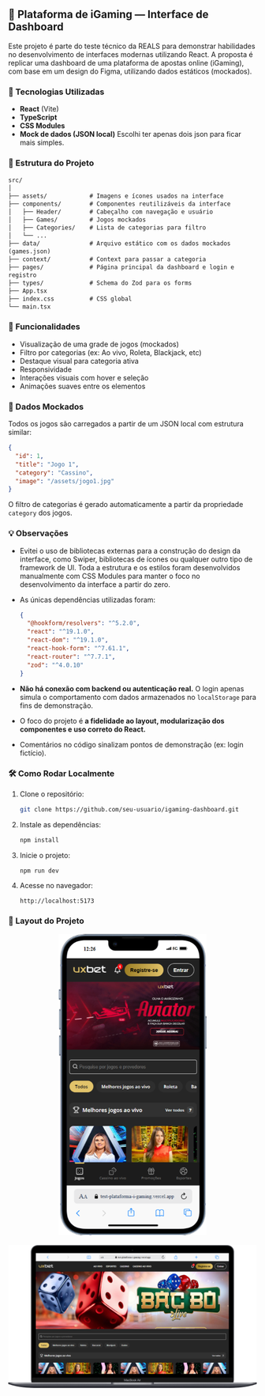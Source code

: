 ## 🌰 Plataforma de iGaming — Interface de Dashboard

Este projeto é parte do teste técnico da REALS para demonstrar habilidades no desenvolvimento de interfaces modernas utilizando React. A proposta é replicar uma dashboard de uma plataforma de apostas online (iGaming), com base em um design do Figma, utilizando dados estáticos (mockados).

### 🚀 Tecnologias Utilizadas

- **React** (Vite)
- **TypeScript**
- **CSS Modules**
- **Mock de dados (JSON local)** Escolhi ter apenas dois json para ficar mais simples.

### 📁 Estrutura do Projeto

```
src/
│
├── assets/            # Imagens e ícones usados na interface
├── components/        # Componentes reutilizáveis da interface
│   ├── Header/        # Cabeçalho com navegação e usuário
│   ├── Games/         # Jogos mockados
│   ├── Categories/    # Lista de categorias para filtro
│   └── ...
├── data/              # Arquivo estático com os dados mockados (games.json)
├── context/           # Context para passar a categoria
├── pages/             # Página principal da dashboard e login e registro
├── types/             # Schema do Zod para os forms
├── App.tsx
├── index.css          # CSS global
└── main.tsx
```

### 📸 Funcionalidades

- Visualização de uma grade de jogos (mockados)
- Filtro por categorias (ex: Ao vivo, Roleta, Blackjack, etc)
- Destaque visual para categoria ativa
- Responsividade
- Interações visuais com hover e seleção
- Animações suaves entre os elementos

### 🧪 Dados Mockados

Todos os jogos são carregados a partir de um JSON local com estrutura similar:

```json
{
  "id": 1,
  "title": "Jogo 1",
  "category": "Cassino",
  "image": "/assets/jogo1.jpg"
}
```

O filtro de categorias é gerado automaticamente a partir da propriedade `category` dos jogos.

### 💡 Observações

- Evitei o uso de bibliotecas externas para a construção do design da interface, como Swiper, bibliotecas de ícones ou qualquer outro tipo de framework de UI. Toda a estrutura e os estilos foram desenvolvidos manualmente com CSS Modules para manter o foco no desenvolvimento da interface a partir do zero.
- As únicas dependências utilizadas foram:

  ```json
  {
    "@hookform/resolvers": "^5.2.0",
    "react": "^19.1.0",
    "react-dom": "^19.1.0",
    "react-hook-form": "^7.61.1",
    "react-router": "^7.7.1",
    "zod": "^4.0.10"
  }
  ```

- **Não há conexão com backend ou autenticação real.**
  O login apenas simula o comportamento com dados armazenados no `localStorage` para fins de demonstração.

- O foco do projeto é **a fidelidade ao layout, modularização dos componentes e uso correto do React.**

- Comentários no código sinalizam pontos de demonstração (ex: login fictício).

### 🛠️ Como Rodar Localmente

1. Clone o repositório:

   ```bash
   git clone https://github.com/seu-usuario/igaming-dashboard.git
   ```

2. Instale as dependências:

   ```bash
   npm install
   ```

3. Inicie o projeto:

   ```bash
   npm run dev
   ```

4. Acesse no navegador:

   ```
   http://localhost:5173
   ```

### 📸 Layout do Projeto

<div style="display: flex; flex-direction: column; align-items: center; gap: 20px;">
  <img src="src/assets/design/mobile.png" alt="Mobile layout" width="300" />
  <img src="src/assets/design/mac-desktop.png" alt="Desktop layout" width="600" />
</div>
